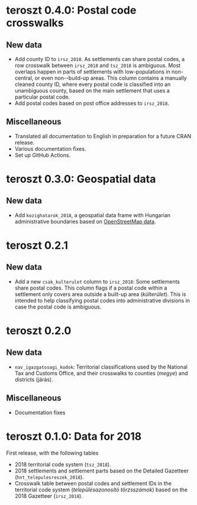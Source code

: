 # teroszt 0.4.0: Postal code crosswalks

## New data

  * Add county ID to `irsz_2018`. As settlements can share postal codes, a row crosswalk between `irsz_2018` and `tsz_2018` is ambiguous. Most overlaps happen in parts of settlements with low-populations in non-central, or even non--build-up areas. This column contains a manually cleaned county ID, where every postal code is classified into an unambiguous county, based on the main settlement that uses a particular postal code.
  * Add postal codes based on post office addresses to `irsz_2018`.

## Miscellaneous

  * Translated all documentation to English in preparation for a future CRAN release.
  * Various documentation fixes.
  * Set up GitHub Actions.

# teroszt 0.3.0: Geospatial data

## New data

  * Add `kozighatarok_2018`, a geospatial data frame with Hungarian administrative boundaries based on [OpenStreetMap data](https://data2.openstreetmap.hu/hatarok/).

# teroszt 0.2.1

## New data

  * Add a new `csak_kulterulet` column to `irsz_2018`: Some settlements share postal codes. This column flags if a postal code within a settlement only covers area outside a built-up area (*külterület*). This is intended to help classifying postal codes into administrative divisions in case the postal code is ambiguous.

# teroszt 0.2.0

## New data

  * `nav_igazgatosagi_kodok`: Territorial classifications used by the National Tax and Customs Office, and their crosswalks to counties (*megye*) and districts (járás).

## Miscellaneous

  * Documentation fixes

# teroszt 0.1.0: Data for 2018

First release, with the following tables

  * 2018 territorial code system (`tsz_2018`).
  * 2018 settlements and settlement parts based on the Detailed Gazetteer (`hnt_telepulesreszek_2018`).
  * Crosswalk table between postal codes and settlement IDs in the territorial code system (*településazonosító törzsszámok*) based on the 2018 Gazetteer (`irsz_2018`).
